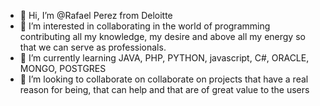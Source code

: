 - 👋 Hi, I’m @Rafael Perez from Deloitte
- 👀 I’m interested in collaborating in the world of programming contributing all my knowledge, my desire and above all my energy so that we can serve as professionals.
- 🌱 I’m currently learning JAVA, PHP, PYTHON, javascript, C#, ORACLE, MONGO, POSTGRES 
- 💞️ I’m looking to collaborate on collaborate on projects that have a real reason for being, that can help and that are of great value to the users

<!---
RafaelPerezDeoitte/RafaelPerezDeoitte is a ✨ special ✨ repository because its `README.md` (this file) appears on your GitHub profile.
You can click the Preview link to take a look at your changes.
--->
